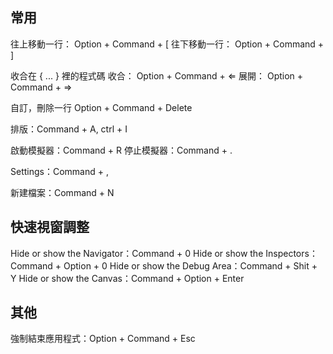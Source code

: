 ## 常用
往上移動一行： Option + Command + [
往下移動一行： Option + Command + ]

收合在 { ... } 裡的程式碼
收合： Option + Command + ⇐
展開： Option + Command + ⇒

自訂，刪除一行
Option + Command + Delete


排版：Command + A, ctrl + I

啟動模擬器：Command + R 
停止模擬器：Command + .

Settings：Command + ,

新建檔案：Command + N


## 快速視窗調整

Hide or show the Navigator：Command + 0
Hide or show the Inspectors：Command + Option + 0
Hide or show the Debug Area：Command + Shit + Y
Hide or show the Canvas：Command + Option + Enter


## 其他

強制結束應用程式：Option + Command + Esc 